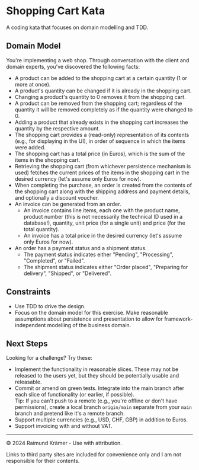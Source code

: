 # Shopping Cart Kata

A coding kata that focuses on domain modelling and TDD.

## Domain Model

You're implementing a web shop. Through conversation with the client and domain experts, you've discovered the following facts:

- A product can be added to the shopping cart at a certain quantity (1 or more at once).
- A product's quantity can be changed if it is already in the shopping cart.
- Changing a product's quantity to 0 removes it from the shopping cart.
- A product can be removed from the shopping cart; regardless of the quantity it will be removed completely as if the quantity were changed to 0.
- Adding a product that already exists in the shopping cart increases the quantity by the respective amount.
- The shopping cart provides a (read-only) representation of its contents (e.g., for displaying in the UI), in order of sequence in which the items were added.
- The shopping cart has a total price (in Euros), which is the sum of the items in the shopping cart.
- Retrieving the shopping cart (from whichever persistence mechanism is used) fetches the current prices of the items in the shopping cart in the desired currency (let's assume only Euros for now).
- When completing the purchase, an order is created from the contents of the shopping cart along with the shipping address and payment details, and optionally a discount voucher.
- An invoice can be generated from an order.
  - An invoice contains line items, each one with the product name, product number (this is not necessarily the technical ID used in a database!), quantity, unit price (for a single unit) and price (for the total quantity).
  - An invoice has a total price in the desired currency (let's assume only Euros for now).
- An order has a payment status and a shipment status.
  - The payment status indicates either "Pending", "Processing", "Completed", or "Failed".
  - The shipment status indicates either "Order placed", "Preparing for delivery", "Shipped", or "Delivered".

## Constraints

- Use TDD to drive the design.
- Focus on the domain model for this exercise. Make reasonable assumptions about persistence and presentation to allow for framework-independent modelling of the business domain.

## Next Steps

Looking for a challenge? Try these:

- Implement the functionality in reasonable slices. These may not be released to the users yet, but they should be potentially usable and releasable.
- Commit or amend on green tests. Integrate into the main branch after each slice of functionality (or earlier, if possible).<br/>
  Tip: If you can't push to a remote (e.g., you're offline or don't have permissions), create a local branch `origin/main` separate from your `main` branch and pretend like it's a remote branch.
- Support multiple currencies (e.g., USD, CHF, GBP) in addition to Euros.
- Support invoicing with and without VAT.

___

© 2024 Raimund Krämer - Use with attribution.

Links to third party sites are included for convenience only and I am not responsible for their contents.
